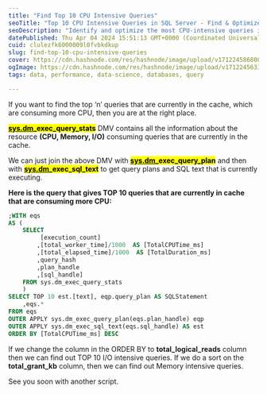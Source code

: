 ```yaml
---
title: "Find Top 10 CPU Intensive Queries"
seoTitle: "Top 10 CPU Intensive Queries in SQL Server - Find & Optimize"
seoDescription: "Identify and optimize the most CPU-intensive queries in your SQL Server database. Learn how to use SQL Server tools like Dynamic Management Views (DMVs) and"
datePublished: Thu Apr 04 2024 15:51:13 GMT+0000 (Coordinated Universal Time)
cuid: clulezfk6000009l0fvbkdkup
slug: find-top-10-cpu-intensive-queries
cover: https://cdn.hashnode.com/res/hashnode/image/upload/v1712245868002/9c600c66-fde3-4bd9-9e44-122aefa55cc7.png
ogImage: https://cdn.hashnode.com/res/hashnode/image/upload/v1712245633100/6e25d211-d7df-4817-bb39-a038344f5e08.png
tags: data, performance, data-science, databases, query

---
```


If you want to find the top ‘n’ queries that are currently in the cache, which are consuming more CPU, then you are at the right place.

[**<mark>sys.dm</mark>**](http://sys.dm)**<mark>_exec_query_stats</mark>** DMV contains all the information about the resource **(CPU, Memory, I/O)** consuming queries that are currently in the cache.

We can just join the above DMV with [**<mark>sys.dm</mark>**](http://sys.dm)**<mark>_exec_query_plan</mark>** and then with [**<mark>sys.dm</mark>**](http://sys.dm)**<mark>_exec_sql_text</mark>** to get query plans and SQL text that is currently executing.

**Here is the query that gives TOP 10 queries that are currently in cache that are consuming more CPU:**

```sql
;WITH eqs
AS (
    SELECT 
         [execution_count]
        ,[total_worker_time]/1000  AS [TotalCPUTime_ms]
        ,[total_elapsed_time]/1000  AS [TotalDuration_ms]
        ,query_hash
        ,plan_handle
        ,[sql_handle]
    FROM sys.dm_exec_query_stats
    )
SELECT TOP 10 est.[text], eqp.query_plan AS SQLStatement
    ,eqs.*
FROM eqs
OUTER APPLY sys.dm_exec_query_plan(eqs.plan_handle) eqp
OUTER APPLY sys.dm_exec_sql_text(eqs.sql_handle) AS est
ORDER BY [TotalCPUTime_ms] DESC
```

If we change the column in the ORDER BY to **total\_logical\_reads** column then we can find out TOP 10 I/O intensive queries. If we do a sort on the **total\_grant\_kb** column, then we can find out Memory intensive queries.

See you soon with another script.